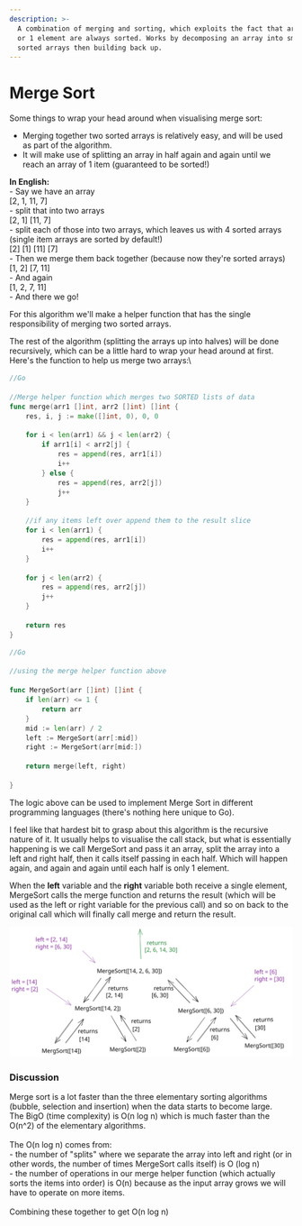 ```yaml
---
description: >-
  A combination of merging and sorting, which exploits the fact that arrays of 0
  or 1 element are always sorted. Works by decomposing an array into smaller
  sorted arrays then building back up.
---
```


# Merge Sort

Some things to wrap your head around when visualising merge sort:

* Merging together two sorted arrays is relatively easy, and will be used as part of the algorithm.
* It will make use of splitting an array in half again and again until we reach an array of 1 item (guaranteed to be sorted!)

**In English:**\
\- Say we have an array\
\[2, 1, 11, 7]\
\- split that into two arrays\
\[2, 1]    \[11, 7]\
\- split each of those into two arrays, which leaves us with 4 sorted arrays (single item arrays are sorted by default!)\
\[2] \[1]    \[11] \[7]\
\- Then we merge them back together (because now they're sorted arrays)\
\[1, 2]     \[7, 11]\
\- And again\
\[1, 2, 7, 11]\
\- And there we go!

For this algorithm we'll make a helper function that has the single responsibility of merging two sorted arrays.

The rest of the algorithm (splitting the arrays up into halves) will be done recursively, which can be a little hard to wrap your head around at first. Here's the function to help us merge two arrays:\


```go
//Go

//Merge helper function which merges two SORTED lists of data
func merge(arr1 []int, arr2 []int) []int {
    res, i, j := make([]int, 0), 0, 0
    
    for i < len(arr1) && j < len(arr2) {
        if arr1[i] < arr2[j] {
            res = append(res, arr1[i])
            i++
        } else {
            res = append(res, arr2[j])
            j++
    }

    //if any items left over append them to the result slice
    for i < len(arr1) {
        res = append(res, arr1[i])
        i++
    }
    
    for j < len(arr2) {
        res = append(res, arr2[j])
        j++
    }
    
    return res
} 
```

```go
//Go

//using the merge helper function above

func MergeSort(arr []int) []int {
    if len(arr) <= 1 {
        return arr
    }
    mid := len(arr) / 2
    left := MergeSort(arr[:mid])
    right := MergeSort(arr[mid:])
    
    return merge(left, right)
    
}
```

The logic above can be used to implement Merge Sort in different programming languages (there's nothing here unique to Go).&#x20;

I feel like that hardest bit to grasp about this algorithm is the recursive nature of it. It usually helps to visualise the call stack, but what is essentially happening is we call MergeSort and pass it an array, split the array into a left and right half, then it calls itself passing in each half. Which will happen again, and again and again until each half is only 1 element.

When the **left**  variable and the **right** variable both receive a single element, MergeSort calls the merge function and returns the result (which will be used as the left or right variable for the previous call) and so on back to the original call which will finally call merge and return the result.&#x20;

<img src="../.gitbook/assets/file.drawing.svg" alt="" class="gitbook-drawing">

### Discussion

Merge sort is a lot faster than the three elementary sorting algorithms (bubble, selection and insertion) when the data starts to become large. \
The BigO (time complexity) is O(n log n) which is much faster than the O(n^2) of the elementary algorithms. \
\
The O(n log n) comes from:\
\- the number of "splits" where we separate the array into left and right (or in other words, the number of times MergeSort calls itself) is O (log n)\
\- the number of operations in our merge helper function (which actually sorts the items into order) is O(n) because as the input array grows we will have to operate on more items. \
\
Combining these together to get O(n log n)
